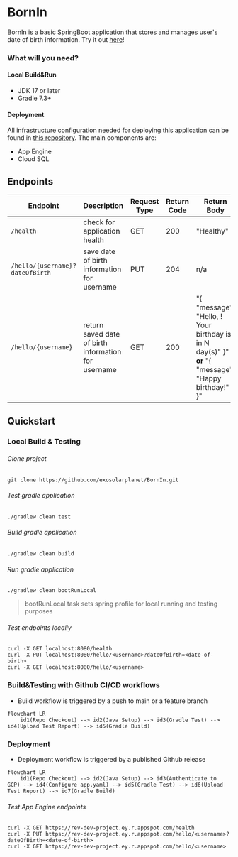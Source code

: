 # BornIn

BornIn is a basic SpringBoot application that stores and manages user's date of birth information. Try it out [here](https://rev-dev-project.ey.r.appspot.com/)! 

### What will you need?
#### Local Build&Run
* JDK 17 or later
* Gradle 7.3+

#### Deployment 
All infrastructure configuration needed for deploying this application can be found in [this repository](https://github.com/exosolarplanet/terraform-config).
The main components are:
* App Engine
* Cloud SQL

## Endpoints
| Endpoint | Description | Request Type | Return Code | Return Body |
| --- | --- | --- | --- | --- |
| `/health` | check for application health | GET | 200 | "Healthy" |
| `/hello/{username}?dateOfBirth` | save date of birth information for username | PUT | 204 | n/a |
| `/hello/{username}` | return saved date of birth information for username | GET | 200 | "{ "message": "Hello, <username>! Your birthday is in N day(s)" }" **or** "{ "message": "Happy birthday!" }"  |

## Quickstart
### Local Build & Testing
###### Clone project
`git clone https://github.com/exosolarplanet/BornIn.git`

###### Test gradle application
`./gradlew clean test`

###### Build gradle application
`./gradlew clean build`

###### Run gradle application
`./gradlew clean bootRunLocal`
>bootRunLocal task sets spring profile for local running and testing purposes

###### Test endpoints locally
```
curl -X GET localhost:8080/health
curl -X PUT localhost:8080/hello/<username>?dateOfBirth=<date-of-birth>
curl -X GET localhost:8080/hello/<username>
```

### Build&Testing with Github CI/CD workflows
* Build workflow is triggered by a push to main or a feature branch
```mermaid
flowchart LR
    id1(Repo Checkout) --> id2(Java Setup) --> id3(Gradle Test) --> id4(Upload Test Report) --> id5(Gradle Build)
```

### Deployment
* Deployment workflow is triggered by a published Github release
```mermaid
flowchart LR
    id1(Repo Checkout) --> id2(Java Setup) --> id3(Authenticate to GCP) --> id4(Configure app.yaml) --> id5(Gradle Test) --> id6(Upload Test Report) --> id7(Gradle Build)
```

###### Test App Engine endpoints
```
curl -X GET https://rev-dev-project.ey.r.appspot.com/health
curl -X PUT https://rev-dev-project.ey.r.appspot.com/hello/<username>?dateOfBirth=<date-of-birth>
curl -X GET https://rev-dev-project.ey.r.appspot.com/hello/<username> 
```



